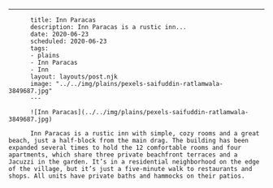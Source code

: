 ---

          title: Inn Paracas
          description: Inn Paracas is a rustic inn...
          date: 2020-06-23
          scheduled: 2020-06-23
          tags:
          - plains
          - Inn Paracas
          - Inn
          layout: layouts/post.njk
          image: "../../img/plains/pexels-saifuddin-ratlamwala-3849687.jpg"
          ---

          ![Inn Paracas](../../img/plains/pexels-saifuddin-ratlamwala-3849687.jpg)

          Inn Paracas is a rustic inn with simple, cozy rooms and a great beach, just a half-block from the main drag. The building has been expanded several times to hold the 12 comfortable rooms and four apartments, which share three private beachfront terraces and a Jacuzzi in the garden. It’s in a residential neighborhood on the edge of the village, but it’s just a five-minute walk to restaurants and shops. All units have private baths and hammocks on their patios.
